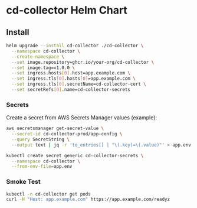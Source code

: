 # cd-collector Helm Chart

## Install

```bash
helm upgrade --install cd-collector ./cd-collector \
  --namespace cd-collector \
  --create-namespace \
  --set image.repository=ghcr.io/your-org/cd-collector \
  --set image.tag=v1.0.0 \
  --set ingress.hosts[0].host=app.example.com \
  --set ingress.tls[0].hosts[0]=app.example.com \
  --set ingress.tls[0].secretName=cd-collector-cert \
  --set secretRefs[0].name=cd-collector-secrets
```

### Secrets

Create a secret from AWS Secrets Manager values (example):
```bash
aws secretsmanager get-secret-value \
  --secret-id cd-collector-prod/app-config \
  --query SecretString \
  --output text | jq -r 'to_entries[] | "\(.key)=\(.value)"' > app.env

kubectl create secret generic cd-collector-secrets \
  --namespace cd-collector \
  --from-env-file=app.env
```

### Smoke Test

```bash
kubectl -n cd-collector get pods
curl -H "Host: app.example.com" https://app.example.com/readyz
```
